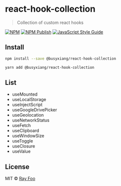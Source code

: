 # react-hook-collection

> Collection of custom react hooks

[![NPM](https://img.shields.io/npm/v/@busyxiang/react-hook-collection.svg)](https://www.npmjs.com/package/@busyxiang/react-hook-collection) [![NPM Publish](https://github.com/busyxiang/react-hook-collection/actions/workflows/publish.yml/badge.svg)](https://github.com/busyxiang/react-hook-collection/actions/workflows/publish.yml) [![JavaScript Style Guide](https://img.shields.io/badge/code_style-standard-brightgreen.svg)](https://standardjs.com)

## Install

```bash
npm install --save @busyxiang/react-hook-collection
```

```bash
yarn add @busyxiang/react-hook-collection
```

## List

- useMounted
- useLocalStorage
- useInjectScript
- useGoogleDrivePicker
- useGeolocation
- useNetworkStatus
- useFetch
- useClipboard
- useWindowSize
- useToggle
- useClosure
- useValue

## License

MIT © [Ray Foo](https://github.com/busyxiang)
